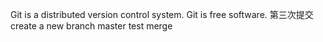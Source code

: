 Git is a distributed version control system.
Git is free software.
第三次提交
create a new branch
master test merge
